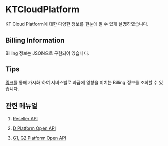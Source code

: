# KTCloudPlatform
KT Cloud Platform에 대한 다양한 정보를 한눈에 알 수 있게 설명하였습니다.

## Billing Information 
Billing 정보는 JSON으로 구현되어 있습니다.

## Tips
[링크](https://jsongrid.com/json-grid)를 통해 가시화 하여 서비스별로 과금에 영향을 미치는 Billing 정보를 조회할 수 있습니다.

## 관련 메뉴얼 

1. [Reseller API](https://cloud.kt.com/docs/open-api-guide/g/reseller/reseller)

2. [D Platform Open API](https://cloud.kt.com/docs/open-api-guide/d/guide/how-to-use-openstack)

3. [G1, G2 Platform Open API](https://cloud.kt.com/docs/open-api-guide/g/guide/how-to-use-cloudstack)